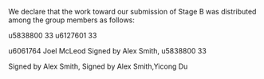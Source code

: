 We declare that the work toward our submission of Stage B was distributed among the group members as follows:

u5838800 33
u6127601 33


u6061764 Joel McLeod
Signed by Alex Smith,
u5838800 33


Signed by Alex Smith,
Signed by Alex Smith,Yicong Du